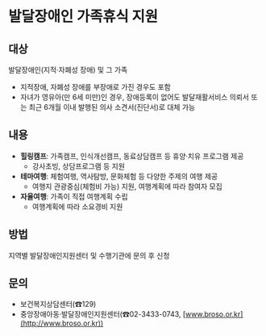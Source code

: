 # 발달장애인 가족휴식 지원

## 대상
발달장애인(지적·자폐성 장애) 및 그 가족
- 지적장애, 자폐성 장애를 부장애로 가진 경우도 포함
- 자녀가 영유아(만 6세 미만)인 경우, 장애등록이 없어도 발달재활서비스 의뢰서 또는 최근 6개월 이내 발행된 의사 소견서(진단서)로 대체 가능

## 내용
- **힐링캠프**: 가족캠프, 인식개선캠프, 동료상담캠프 등 휴양·치유 프로그램 제공
  - 강사초빙, 상담프로그램 등 지원
- **테마여행**: 체험여행, 역사탐방, 문화체험 등 다양한 주제의 여행 제공
  - 여행지 관광중심(체험비 가능) 지원, 여행계획에 따라 참여자 모집
- **자율여행**: 가족이 직접 여행계획 수립
  - 여행계획에 따라 소요경비 지원

## 방법
지역별 발달장애인지원센터 및 수행기관에 문의 후 신청

## 문의
- 보건복지상담센터(☎129)
- 중앙장애아동·발달장애인지원센터(☎02-3433-0743, [www.broso.or.kr](http://www.broso.or.kr))
